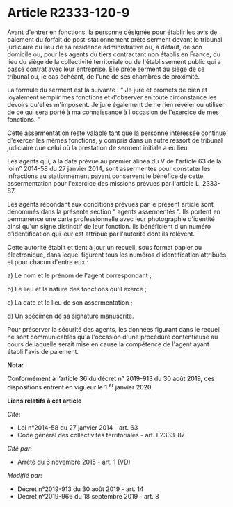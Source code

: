 # Article R2333-120-9

Avant d'entrer en fonctions, la personne désignée pour établir les avis de paiement du forfait de post-stationnement prête
serment devant le tribunal judiciaire du lieu de sa résidence administrative ou, à défaut, de son domicile ou, pour les
agents du tiers contractant non établis en France, du lieu du siège de la collectivité territoriale ou de l'établissement
public qui a passé contrat avec leur entreprise. Elle prête serment au siège de ce tribunal ou, le cas échéant, de l'une de
ses chambres de proximité.

La formule du serment est la suivante : “ Je jure et promets de bien et loyalement remplir mes fonctions et d'observer en
toute circonstance les devoirs qu'elles m'imposent. Je jure également de ne rien révéler ou utiliser de ce qui sera porté à
ma connaissance à l'occasion de l'exercice de mes fonctions. ”

Cette assermentation reste valable tant que la personne intéressée continue d'exercer les mêmes fonctions, y compris dans un
autre ressort de tribunal judiciaire que celui où la prestation de serment initiale a eu lieu.

Les agents qui, à la date prévue au premier alinéa du V de l'article 63 de la loi n° 2014-58 du 27 janvier 2014, sont
assermentés pour constater les infractions au stationnement payant conservent le bénéfice de cette assermentation pour
l'exercice des missions prévues par l'article L. 2333-87.

Les agents répondant aux conditions prévues par le présent article sont dénommés dans la présente section “ agents
assermentés ”. Ils portent en permanence une carte professionnelle avec leur photographie d'identité ainsi qu'un signe
distinctif de leur fonction. Ils bénéficient d'un numéro d'identification qui leur est attribué par l'autorité dont ils
relèvent.

Cette autorité établit et tient à jour un recueil, sous format papier ou électronique, dans lequel figurent tous les numéros
d'identification attribués et pour chacun d'entre eux :

a) Le nom et le prénom de l'agent correspondant ;

b) Le lieu et la nature des fonctions qu'il exerce ;

c) La date et le lieu de son assermentation ;

d) Un spécimen de sa signature manuscrite.

Pour préserver la sécurité des agents, les données figurant dans le recueil ne sont communicables qu'à l'occasion d'une
procédure contentieuse au cours de laquelle serait mise en cause la compétence de l'agent ayant établi l'avis de paiement.

**Nota:**

<font color="black">Conformément à l’article 36 du décret n° 2019-913 du 30 août 2019, ces dispositions entrent en vigueur le
1
    <sup>er</sup> janvier 2020.</font>

**Liens relatifs à cet article**

_Cite_:

  - Loi n°2014-58 du 27 janvier 2014 - art. 63
  - Code général des collectivités territoriales - art. L2333-87

_Cité par_:

  - Arrêté du 6 novembre 2015 - art. 1 (VD)

_Modifié par_:

  - Décret n°2019-913 du 30 août 2019 - art. 14
  - Décret n°2019-966 du 18 septembre 2019 - art. 8
